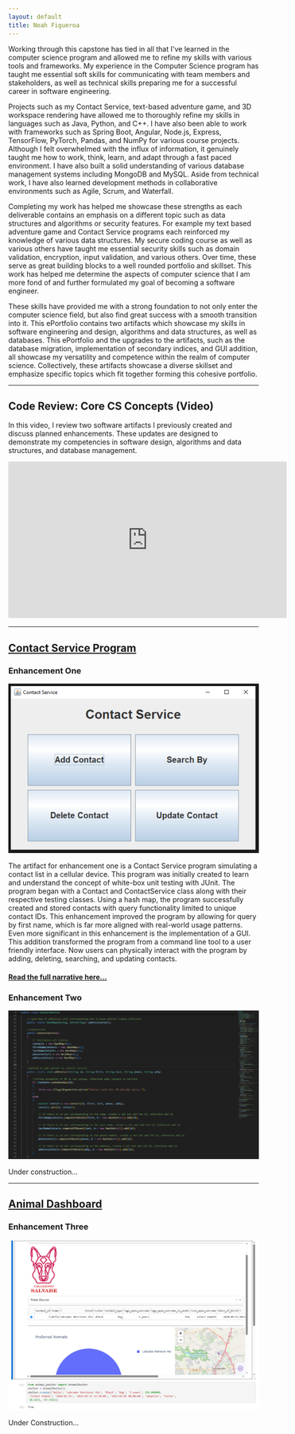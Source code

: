 ```yaml
---
layout: default
title: Noah Figueroa
---
```


Working through this capstone has tied in all that I've learned in the computer science program and allowed me to refine my skills with various tools and frameworks. My experience in the Computer Science program has taught me essential soft skills for communicating with team members and stakeholders, as well as technical skills preparing me for a successful career in software engineering. 

Projects such as my Contact Service, text-based adventure game, and 3D workspace rendering have allowed me to thoroughly refine my skills in languages such as Java, Python, and C++. I have also been able to work with frameworks such as Spring Boot, Angular, Node.js, Express, TensorFlow, PyTorch, Pandas, and NumPy for various course projects. Although I felt overwhelmed with the influx of information, it genuinely taught me how to work, think, learn, and adapt through a fast paced environment. I have also built a solid understanding of various database management systems including MongoDB and MySQL. Aside from technical work, I have also learned development methods in collaborative environments such as Agile, Scrum, and Waterfall. 

Completing my work has helped me showcase these strengths as each deliverable contains an emphasis on a different topic such as data structures and algorithms or security features. For example my text based adventure game and Contact Service programs each reinforced my knowledge of various data structures. My secure coding course as well as various others have taught me essential security skills such as domain validation, encryption, input validation, and various others. Over time, these serve as great building blocks to a well rounded portfolio and skillset. This work has helped me determine the aspects of computer science that I am more fond of and further formulated my goal of becoming a software engineer. 

These skills have provided me with a strong foundation to not only enter the computer science field, but also find great success with a smooth transition into it. This ePortfolio contains two artifacts which showcase my skills in software engineering and design, algorithms and data structures, as well as databases. This ePortfolio and the upgrades to the artifacts, such as the database migration, implementation of secondary indices, and GUI addition, all showcase my versatility and competence within the realm of computer science. Collectively, these artifacts showcase a diverse skillset and emphasize specific topics which fit together forming this cohesive portfolio.

---

## Code Review: Core CS Concepts (Video)

In this video, I review two software artifacts I previously created and discuss planned enhancements. These updates are designed to demonstrate my competencies in software design, algorithms and data structures, and database management.

<iframe width="560" height="315" 
  src="https://www.youtube.com/embed/AVgkyLLbWN8" 
  title="Code Review" 
  frameborder="0" 
  allow="accelerometer; autoplay; clipboard-write; encrypted-media; gyroscope; picture-in-picture" 
  allowfullscreen>
</iframe>

---

## [Contact Service Program](https://github.com/NFig03/CS-320-SoftwareTest-Automation)

### Enhancement One

<img src = "Enhancement%20One%20Pic.PNG" alt = "GUI Image">

The artifact for enhancement one is a Contact Service program simulating a contact list in a cellular device. This program was initially created to learn and understand the concept of white-box unit testing with JUnit. The program began with a Contact and ContactService class along with their respective testing classes. Using a hash map, the program successfully created and stored contacts with query functionality limited to unique contact IDs. This enhancement improved the program by allowing for query by first name, which is far more aligned with real-world usage patterns. Even more significant in this enhancement is the implementation of a GUI. This addition transformed the program from a command line tool to a user friendly interface. Now users can physically interact with the program by adding, deleting, searching, and updating contacts.
#### [Read the full narrative here...](Enhancement%20One%20Narrative.pdf)

### Enhancement Two

<img src = "Enhancement%20Two%20Pic.PNG" alt = "Secondary Indicices Code">

Under construction...

---

## [Animal Dashboard](https://github.com/NFig03/cs340-project)

### Enhancement Three

<img src = "Enhancement%20Three%20Pic.PNG" alt = "Functional Dashboard Image">

Under Construction...
